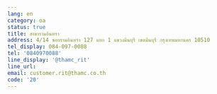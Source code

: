 ```yaml
---
lang: en
category: oa
status: true
title: สาขารามอินทรา
address: 4/14 ซอยรามอินทรา 127 แยก 1 แขวงมีนบุรี เขตมีนบุรี กรุงเทพมหานคร 10510
tel_display: 084-097-0088
tel: '0840970088'
line_display: '@thamc_rit'
line_url:
email: customer.rit@thamc.co.th
code: '20'
---
```

